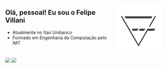 [<img width="150em" align="right" src="https://github.com/F7Villani/F7Villani/blob/main/F7V%20(Com%20Sombra).png"/>](https://github.com/f7villani)

## Olá, pessoal! Eu sou o Felipe Villani

- Atualmente no Itaú Unibanco
- Formado em Engenharia da Computação pelo IMT


#

<div>
    <img height="180em" src="https://github-readme-stats.vercel.app/api?username=f7villani&show_icons=true&theme=github_dark&include_all_commits=true&count_private=true&hide_border=true&hide_rank=true&hide=stars&custom_title=Felipe%27s%20GitHub%20Stats&"/>
    <img height="180em" src="https://github-readme-stats.vercel.app/api/top-langs/?username=f7villani&layout=compact&langs_count=7&theme=github_dark&hide_border=true"/>
</div>

